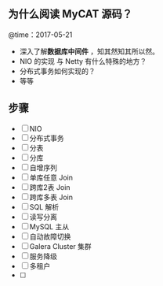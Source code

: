 ## 为什么阅读 MyCAT 源码？

@time：2017-05-21

* 深入了解**数据库中间件** ，知其然知其所以然。
* NIO 的实现 与 Netty 有什么特殊的地方？
* 分布式事务如何实现的？
* 等等

## 步骤

* [ ] NIO
* [ ] 分布式事务
* [ ] 分表
* [ ] 分库
* [ ] 自增序列
* [ ] 单库任意 Join
* [ ] 跨库2表 Join
* [ ] 跨库多表 Join
* [ ] SQL 解析
* [ ] 读写分离
* [ ] MySQL 主从
* [ ] 自动故障切换
* [ ] Galera Cluster 集群
* [ ] 服务降级
* [ ] 多租户
* [ ] 

